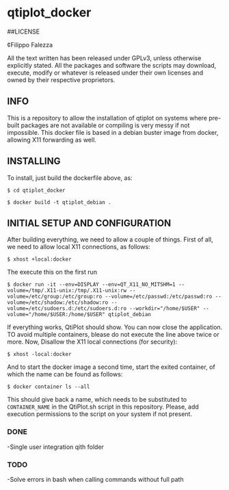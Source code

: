 # qtiplot_docker
##LICENSE

¢Filippo Falezza

All the text written has been released under GPLv3, unless otherwise explicitly stated. All the packages and software the scripts may download, execute, modify or whatever is released under their own licenses and owned by their respective proprietors.

## INFO
This is a repository to allow the installation of qtiplot on systems where pre-built packages are not available or compiling is very messy if not impossible.
This docker file is based in a debian buster image from docker, allowing X11 forwarding as well.

## INSTALLING
To install, just build the dockerfile above, as:

`$ cd qtiplot_docker`

`$ docker build -t qtiplot_debian .`

## INITIAL SETUP AND CONFIGURATION
After building everything, we need to allow a couple of things.
First of all, we need to allow local X11 connections, as follows:

`$ xhost +local:docker`

The execute this on the first run

`$ docker run -it --env=DISPLAY --env=QT_X11_NO_MITSHM=1 --volume=/tmp/.X11-unix:/tmp/.X11-unix:rw --volume=/etc/group:/etc/group:ro --volume=/etc/passwd:/etc/passwd:ro --volume=/etc/shadow:/etc/shadow:ro --volume=/etc/sudoers.d:/etc/sudoers.d:ro --workdir="/home/$USER" --volume="/home/$USER:/home/$USER" qtiplot_debian`

If everything works, QtiPlot should show. You can now close the application. TO avoid multiple containers, blease do not execute the line above twice or more.
Now, Disallow the X11 local connections (for security):

`$ xhost -local:docker`

And to start the docker image a second time, start the exited container, of which the name can be found as follows:

`$ docker container ls --all`


This should give back a name, which needs to be substituted to `CONTAINER_NAME` in the QtiPlot.sh script in this repository.
Please, add execution permissions to the script on your system if not present.

### DONE
-Single user integration qith folder

### TODO
-Solve errors in bash when calling commands without full path
